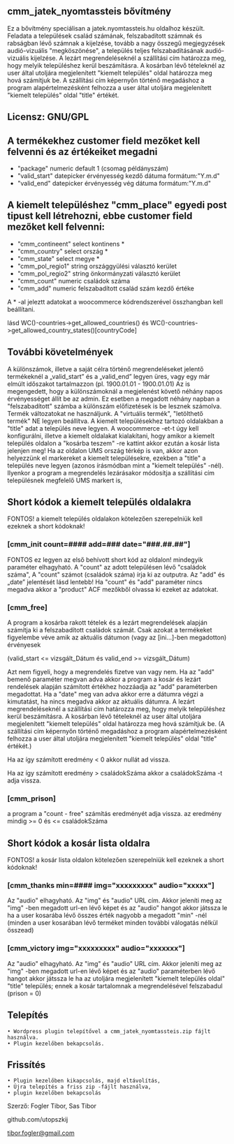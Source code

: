 ## cmm_jatek_nyomtassteis bővítmény
Ez a bővítmény speciálisan a jatek.nyomtassteis.hu oldalhoz készült. Feladata a települések család számának, felszabadított számnak és rabságban lévő számnak a kijelzése, tovább a nagy összegű megjegyzések audió-vizuális "megköszönése", a település teljes felszabadításának audió-vizuális kijelzése.
A lezárt megrendeléseknél a szállítási cím határozza meg, hogy melyik településhez kerül beszámításra. A kosárban lévő tételeknél az user által utoljára megjelenített "kiemelt település" oldal határozza meg hová számítjuk be. A szállítási cím képernyőn történő megadáshoz a program alapértelmezésként felhozza a user által utoljára megjelenített "kiemelt település" oldal "title" értékét. 
## Licensz: GNU/GPL
## A termékekhez customer field mezőket kell felvenni és az értékeiket megadni
- "package" numeric default 1 (csomag példányszám) 
- "valid_start" datepicker érvényesség kezdő dátuma formátum:"Y.m.d" 
- "valid_end" datepicker érvényesség vég dátuma formátum:"Y.m.d" 

## A kiemelt településhez "cmm_place" egyedi post tipust kell létrehozni, ebbe customer field mezőket kell felvenni:
- "cmm_contineent" select kontinens  * 
- "cmm_country" select ország * 
- "cmm_state" select megye * 
- "cmm_pol_regio1" string országgyülési választó kerület
- "cmm_pol_regio2" string önkormányzati választó kerület </li>
- "cmm_count"    numeric családok száma    
- "cmm_add"      numeric felszabadított család szám kezdő értéke

A * -al jeleztt adatokat a woocommerce kódrendszerével összhangban kell beállítani. 

lásd WC()-countries->get_allowed_countries() és WC()-countries->get_allowed_country_states()[countryCode]

## További követelmények
A különszámok, illetve a saját célra történő megrendeléseket jelentő termékeknél a „valid_start” és a „valid_end” legyen üres, vagy egy már elmúlt időszakot tartalmazzon (pl. 1900.01.01 - 1900.01.01)
Az is megengedett, hogy a különszámoknál a megjelenést követő néhány napos érvényességet állít be az admin. Ez esetben a megadott néhány napban a "felszabadított" számba a különszám előfizetések is be lesznek számolva.
Termék változatokat ne használjunk.
A "virtuális termék", "letölthető termék" NE legyen beállítva.
A kiemelt településekhez tartozó oldalakban a "title" adat a település neve legyen.
A woocommerce -et-t úgy kell konfigurálni, illetve a kiemelt oldalakat kialakítani, hogy amikor a kiemelt település oldalon a "kosárba teszem" -re kattint akkor ezután a kosár lista jelenjen meg!
Ha az oldalon UMS ország térkép is van, akkor azon helyezzünk el markereket 
a kiemelt településekre, ezekben a "title" a település neve legyen 
(azonos írásmódban mint a "kiemelt település" -nél). Ilyenkor a program a megrendelés lezárásakor módosítja a 
szállítási cím településnek megfelelő UMS markert is,

## Short kódok a kiemelt település oldalakra
FONTOS! a kiemelt település oldalakon kötelezően szerepelniük kell ezeknek a short kódoknak! 
### [cmm_init count=#### add=### date="###.##.##"]
FONTOS ez legyen az első behívott short kód az oldalon! mindegyik paraméter elhagyható. 
A "count" az adott településen lévő "családok száma", 
A "count" számot (családok száma) írja ki az outputra. Az "add" és „date” jelentését lásd lentebb! 
Ha "count" és "add" paraméter nincs megadva akkor a "product" ACF mezőkből olvassa ki ezeket az adatokat.

### [cmm_free]
A program a kosárba rakott tételek és a lezárt megrendelések alapján számítja ki a felszabadított családok számát. Csak azokat a termékeket figyelembe véve amik az aktuális dátumon (vagy az [ini...]-ben megadotton) érvényesek 

(valid_start <= vizsgált_Dátum és valid_end >= vizsgált_Dátum) 

Azt nem figyeli, hogy a megrendelés fizetve van vagy nem.
Ha az "add" bemenő paraméter megvan adva akkor a program a kosár és lezárt rendelések alapján számított értékhez hozzáadja az "add" paraméterben megadottat. Ha a "date" meg van adva akkor erre a dátumra végzi a kimutatást, ha nincs megadva akkor az aktuális dátumra. A lezárt megrendeléseknél a szállítási cím határozza meg, hogy melyik településhez kerül beszámításra. A kosárban lévő tételeknél az user által utoljára megjelenített "kiemelt település" oldal határozza meg hová számítjuk be. (A szállítási cím képernyőn történő megadáshoz a program alapértelmezésként felhozza a user által utoljára megjelenített "kiemelt település" oldal "title" értékét.)

Ha az így számított eredmény < 0 akkor nullát ad vissza.

Ha az így számított eredmény > családokSzáma akkor a családokSzáma -t adja vissza.

### [cmm_prison]
a program a "count - free" számítás eredményét adja vissza. az eredmény 
mindig >= 0 és <= családokSzáma

## Short kódok a kosár lista oldalra
FONTOS! a kosár lista oldalon kötelezően szerepelniük kell ezeknek a short kódoknak! 
### [cmm_thanks min=#### img="xxxxxxxxx" audio="xxxxx"]
Az "audio" elhagyható. Az "img" és "audio" URL cím. Akkor jeleníti meg az "img" -ben megadott url-en lévő képet és az "audio" hangot akkor játssza le ha a user kosarába lévő összes érték nagyobb a megadott "min" -nél (minden a user kosarában lévő terméket minden további válogatás nélkül összead)
### [cmm_victory img="xxxxxxxxx" audio="xxxxxxx"]
Az "audio" elhagyható. Az "img" és "audio" URL cím. Akkor jeleníti meg az "img" -ben megadott url-en lévő képet és az "audio" paraméterben lévő hangot akkor játssza le ha az utoljára megjelenített "kiemelt település oldal" "title" település; ennek a kosár tartalomnak a megrendelésével felszabadul (prison = 0)

## Telepítés
    • Wordpress plugin telepítővel a cmm_jatek_nyomtassteis.zip fájlt használva. 
    • Plugin kezelőben bekapcsolás.
## Frissítés
    • Plugin kezelőben kikapcsolás, majd eltávolítás,
    • Újra telepítés a friss zip -fájlt használva,
    • plugin kezelőben bekapcsolás
      
Szerző: Fogler Tibor, Sas Tibor

github.com/utopszkij

tibor.fogler@gmail.com
